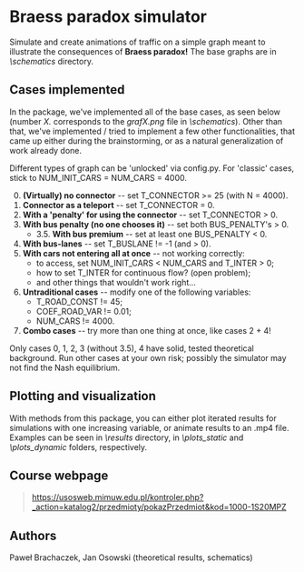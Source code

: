 # Braess paradox simulator

Simulate and create animations of traffic on a simple graph meant to illustrate the consequences of **Braess paradox!** The base graphs are in *\\schematics* directory.

## Cases implemented

In the package, we've implemented all of the base cases, as seen below (number *X.* corresponds to the *grafX.png* file in *\\schematics*). Other than that, we've implemented / tried to implement a few other functionalities, that came up either during the brainstorming, or as a natural generalization of work already done.

Different types of graph can be 'unlocked' via config.py. For 'classic' cases, stick to NUM_INIT_CARS = NUM_CARS = 4000.

 0. **(Virtually) no connector** --  set T_CONNECTOR >= 25 (with N = 4000).
 1. **Connector as a teleport** -- set T_CONNECTOR = 0.
 2. **With a 'penalty' for using the connector** -- set T_CONNECTOR > 0.
 3. **With bus penalty (no one chooses it)** -- set both BUS_PENALTY's > 0.
	 * 3.5. **With bus premium** -- set at least one BUS_PENALTY < 0.
 4. **With bus-lanes** -- set T_BUSLANE != -1 (and > 0).
 5. **With cars not entering all at once** -- not working correctly:
	 * to access, set NUM_INIT_CARS < NUM_CARS and T_INTER > 0;
	 * how to set T_INTER for continuous flow? (open problem);
	 * and other things that wouldn't work right...
 6. **Untraditional cases** -- modify one of the following variables:
	 * T_ROAD_CONST != 45;
	 * COEF_ROAD_VAR != 0.01;
	 * NUM_CARS != 4000.
 7. **Combo cases** -- try more than one thing at once, like cases 2 + 4!

Only cases 0, 1, 2, 3 (without 3.5), 4 have solid, tested theoretical background. Run other cases at your own risk; possibly the simulator may not find the Nash equilibrium.
 
## Plotting and visualization

With methods from this package, you can either plot iterated results for simulations with one increasing variable, or animate results to an .mp4 file. Examples can be seen in *\\results* directory, in *\\plots_static* and *\\plots_dynamic* folders, respectively.

## Course webpage
> https://usosweb.mimuw.edu.pl/kontroler.php?_action=katalog2/przedmioty/pokazPrzedmiot&kod=1000-1S20MPZ

## Authors
Paweł Brachaczek, Jan Osowski (theoretical results, schematics)